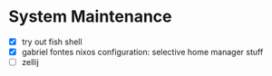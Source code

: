 # System Maintenance
- [x] try out fish shell
- [x] gabriel fontes nixos configuration: selective home manager stuff
- [ ] zellij
